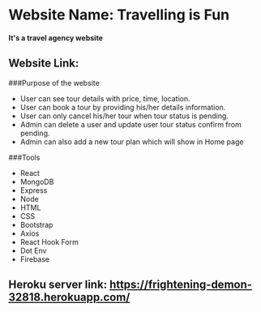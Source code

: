 # Website Name: Travelling is Fun
#### It's a travel agency website

## Website Link:

###Purpose of the website
* User can see tour details with price, time, location.
* User can book a tour by providing his/her details information.
* User can only cancel his/her tour when tour status is pending.
* Admin can delete a user and update user tour status confirm from pending.
* Admin can also add a new tour plan which will show in Home page

###Tools
* React
* MongoDB
* Express
* Node
* HTML
* CSS
* Bootstrap
* Axios
* React Hook Form
* Dot Env
* Firebase

## Heroku server link: https://frightening-demon-32818.herokuapp.com/

